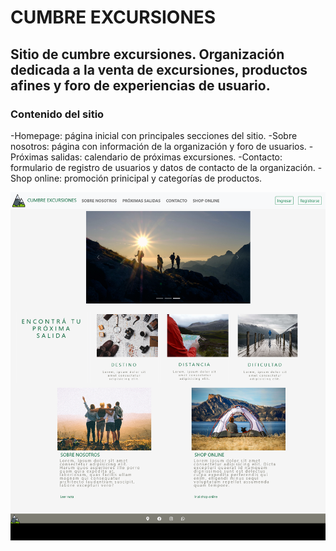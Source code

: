 # **CUMBRE EXCURSIONES**

## Sitio de cumbre excursiones. Organización dedicada a la venta de excursiones, productos afines y foro de experiencias de usuario.

### Contenido del sitio
-Homepage: página inicial con principales secciones del sitio.
-Sobre nosotros: página con información de la organización y foro de usuarios.
-Próximas salidas: calendario de próximas excursiones.
-Contacto: formulario de registro de usuarios y datos de contacto de la organización.
-Shop online: promoción prinicipal y categorías de productos.

![Captura de pantalla del homepage](https://github.com/mariaflorenciaferreira/cumbre-excursiones/blob/master/Img/Screenshot%202021-10-18%20at%2018-32-58%20CUMBRE%20EXCURSIONES.png)
